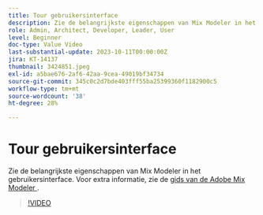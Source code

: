 ```yaml
---
title: Tour gebruikersinterface
description: Zie de belangrijkste eigenschappen van Mix Modeler in het gebruikersinterface.
role: Admin, Architect, Developer, Leader, User
level: Beginner
doc-type: Value Video
last-substantial-update: 2023-10-11T00:00:00Z
jira: KT-14137
thumbnail: 3424851.jpeg
exl-id: a5bae676-2af6-42aa-9cea-49019bf34734
source-git-commit: 345c0c2d7bde403fff55ba25399360f1182900c5
workflow-type: tm+mt
source-wordcount: '38'
ht-degree: 28%

---
```


# Tour gebruikersinterface

Zie de belangrijkste eigenschappen van Mix Modeler in het gebruikersinterface. Voor extra informatie, zie de [ gids van de Adobe Mix Modeler ](https://experienceleague.adobe.com/nl/docs/mix-modeler/using/get-started/workflow).

>[!VIDEO](https://video.tv.adobe.com/v/3424851?learn=on&enablevpops)
